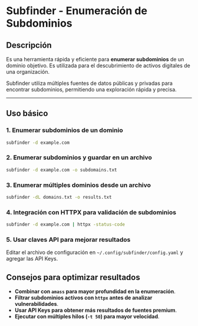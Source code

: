 # Subfinder - Enumeración de Subdominios

## Descripción

Es una herramienta rápida y eficiente para **enumerar subdominios** de un dominio objetivo. Es utilizada para el descubrimiento de activos digitales de una organización.

Subfinder utiliza múltiples fuentes de datos públicas y privadas para encontrar subdominios, permitiendo una exploración rápida y precisa.

---

## Uso básico

### 1. Enumerar subdominios de un dominio
```bash
subfinder -d example.com
```

### 2. Enumerar subdominios y guardar en un archivo
```bash
subfinder -d example.com -o subdomains.txt
```

### 3. Enumerar múltiples dominios desde un archivo
```bash
subfinder -dL domains.txt -o results.txt
```

### 4. Integración con HTTPX para validación de subdominios
```bash
subfinder -d example.com | httpx -status-code
```

### 5. Usar claves API para mejorar resultados
Editar el archivo de configuración en `~/.config/subfinder/config.yaml` y agregar las API Keys.


## Consejos para optimizar resultados
- **Combinar con `amass` para mayor profundidad en la enumeración**.
- **Filtrar subdominios activos con `httpx` antes de analizar vulnerabilidades**.
- **Usar API Keys para obtener más resultados de fuentes premium**.
- **Ejecutar con múltiples hilos (`-t 50`) para mayor velocidad**.
